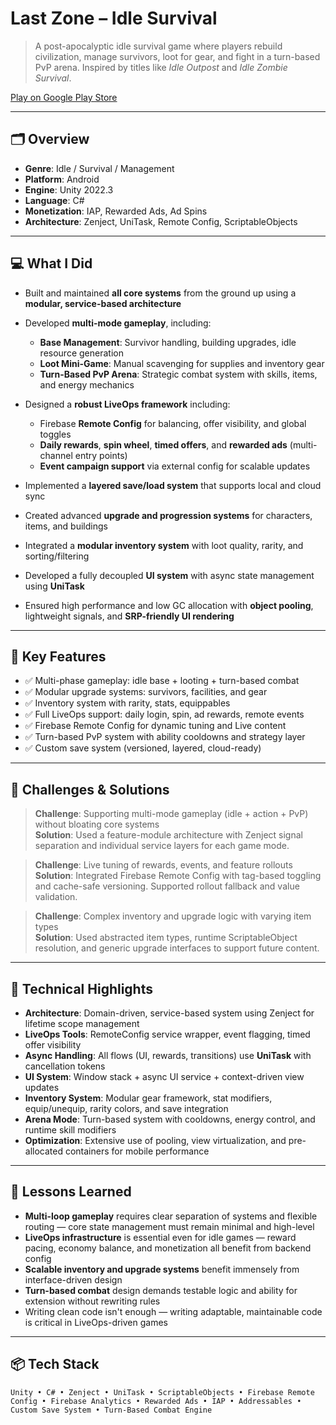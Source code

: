 # Last Zone – Idle Survival

> A post-apocalyptic idle survival game where players rebuild civilization, manage survivors, loot for gear, and fight in a turn-based PvP arena. Inspired by titles like *Idle Outpost* and *Idle Zombie Survival*.

[Play on Google Play Store](https://play.google.com/store/apps/details?id=com.paperpigeon.populationoneidle)

---

## 🗂 Overview

- **Genre**: Idle / Survival / Management  
- **Platform**: Android  
- **Engine**: Unity 2022.3  
- **Language**: C#  
- **Monetization**: IAP, Rewarded Ads, Ad Spins  
- **Architecture**: Zenject, UniTask, Remote Config, ScriptableObjects  

---

## 💻 What I Did

- Built and maintained **all core systems** from the ground up using a **modular, service-based architecture**  
- Developed **multi-mode gameplay**, including:
  - **Base Management**: Survivor handling, building upgrades, idle resource generation  
  - **Loot Mini-Game**: Manual scavenging for supplies and inventory gear  
  - **Turn-Based PvP Arena**: Strategic combat system with skills, items, and energy mechanics  

- Designed a **robust LiveOps framework** including:
  - Firebase **Remote Config** for balancing, offer visibility, and global toggles  
  - **Daily rewards**, **spin wheel**, **timed offers**, and **rewarded ads** (multi-channel entry points)  
  - **Event campaign support** via external config for scalable updates  

- Implemented a **layered save/load system** that supports local and cloud sync  
- Created advanced **upgrade and progression systems** for characters, items, and buildings  
- Integrated a **modular inventory system** with loot quality, rarity, and sorting/filtering  
- Developed a fully decoupled **UI system** with async state management using **UniTask**  
- Ensured high performance and low GC allocation with **object pooling**, lightweight signals, and **SRP-friendly UI rendering**  

---

## 🔧 Key Features

- ✅ Multi-phase gameplay: idle base + looting + turn-based combat  
- ✅ Modular upgrade systems: survivors, facilities, and gear  
- ✅ Inventory system with rarity, stats, equippables  
- ✅ Full LiveOps support: daily login, spin, ad rewards, remote events  
- ✅ Firebase Remote Config for dynamic tuning and Live content  
- ✅ Turn-based PvP system with ability cooldowns and strategy layer  
- ✅ Custom save system (versioned, layered, cloud-ready)

---

## 🧪 Challenges & Solutions

> **Challenge**: Supporting multi-mode gameplay (idle + action + PvP) without bloating core systems  
> **Solution**: Used a feature-module architecture with Zenject signal separation and individual service layers for each game mode.

> **Challenge**: Live tuning of rewards, events, and feature rollouts  
> **Solution**: Integrated Firebase Remote Config with tag-based toggling and cache-safe versioning. Supported rollout fallback and value validation.

> **Challenge**: Complex inventory and upgrade logic with varying item types  
> **Solution**: Used abstracted item types, runtime ScriptableObject resolution, and generic upgrade interfaces to support future content.

---

## 🔬 Technical Highlights

- **Architecture**: Domain-driven, service-based system using Zenject for lifetime scope management  
- **LiveOps Tools**: RemoteConfig service wrapper, event flagging, timed offer visibility  
- **Async Handling**: All flows (UI, rewards, transitions) use **UniTask** with cancellation tokens  
- **UI System**: Window stack + async UI service + context-driven view updates  
- **Inventory System**: Modular gear framework, stat modifiers, equip/unequip, rarity colors, and save integration  
- **Arena Mode**: Turn-based system with cooldowns, energy control, and runtime skill modifiers  
- **Optimization**: Extensive use of pooling, view virtualization, and pre-allocated containers for mobile performance  

---

## 🧠 Lessons Learned

- **Multi-loop gameplay** requires clear separation of systems and flexible routing — core state management must remain minimal and high-level  
- **LiveOps infrastructure** is essential even for idle games — reward pacing, economy balance, and monetization all benefit from backend config  
- **Scalable inventory and upgrade systems** benefit immensely from interface-driven design  
- **Turn-based combat** design demands testable logic and ability for extension without rewriting rules  
- Writing clean code isn't enough — writing adaptable, maintainable code is critical in LiveOps-driven games

---

## 📦 Tech Stack

`Unity • C# • Zenject • UniTask • ScriptableObjects • Firebase Remote Config • Firebase Analytics • Rewarded Ads • IAP • Addressables • Custom Save System • Turn-Based Combat Engine`
